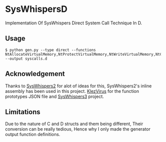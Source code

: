 # SysWhispersD

Implementation Of SysWhispers Direct System Call Technique In D.

## Usage
```
$ python gen.py --type direct --functions NtAllocateVirtualMemory,NtProtectVirtualMemory,NtWriteVirtualMemory,NtCreateThreadEx --output syscalls.d
```

## Acknowledgement

Thanks to [SysWhispers2](https://github.com/jthuraisamy/SysWhispers2) for alot of ideas for this, SysWhispers2's inline assembly has been used in this project.
[KlezVirus](https://github.com/klezVirus/) for the function prototypes JSON file and [SysWhispers3](https://github.com/klezVirus/SysWhispers3/) project.


## Limitations
Due to the nature of C and D structs and them being different, Their conversion can be really tedious, Hence why I only made the generator output function definitions.
